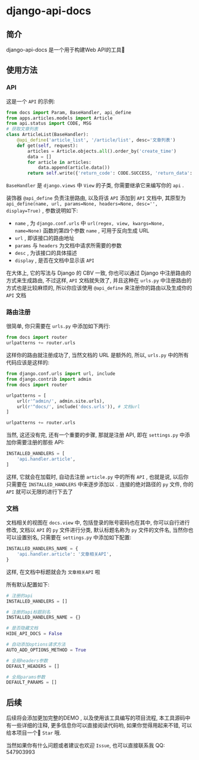 # django-api-docs

## 简介

django-api-docs 是一个用于构建Web API的工具:palm_tree:

## 使用方法

### API

这是一个 `API` 的示例:

```python
from docs import Param, BaseHandler, api_define
from apps.articles.models import Article
from api.status import CODE, MSG
# 获取文章列表
class ArticleList(BaseHandler):
    @api_define('article_list', '/article/list', desc='文章列表')
    def get(self, request):
        articles = Article.objects.all().order_by('create_time')
        data = []
        for article in articles:
            data.append(article.data())
        return self.write({'return_code': CODE.SUCCESS, 'return_data': data})
```

`BaseHandler` 是 `django.views` 中 `View` 的子类, 你需要继承它来编写你的 `api` .

装饰器 `@api_define` 负责注册路由, 以及将该 `API` 添加到 `API` 文档中, 其原型为 `api_define(name, url, params=None, headers=None, desc='', display=True)` , 参数说明如下:

-  `name` , 为 `django.conf.urls` 中 `url(regex, view, kwargs=None, name=None)` 函数的第四个参数 `name` , 可用于反向生成 URL  
-  `url`  , 即该接口的路由地址
- `params` 与 `headers` 为文档中请求所需要的参数
- `desc` , 为该接口的具体描述
- `display` , 是否在文档中显示该 `API`

在大体上, 它的写法与 Django 的 CBV 一致, 你也可以通过 Django 中注册路由的方式来生成路由, 不过这样, `API` 文档就失效了, 并且这种在 `urls.py` 中注册路由的方式也是比较麻烦的, 所以你应该使用 `@api_define` 来注册你的路由以及生成你的 `API` 文档

### 路由注册

很简单, 你只需要在 `urls.py` 中添加如下两行: 

```python
from docs import router
urlpatterns += router.urls
```

这样你的路由就注册成功了, 当然文档的 URL 是额外的, 所以, `urls.py` 中的所有代码应该是这样的: 

```python
from django.conf.urls import url, include
from django.contrib import admin
from docs import router

urlpatterns = [
    url(r'^admin/', admin.site.urls),
    url(r'^docs/', include('docs.urls')), # 文档url
]

urlpatterns += router.urls
```

当然, 这还没有完, 还有一个重要的步骤, 那就是注册 API, 即在 `settings.py` 中添加你需要注册的那些 API:

```python
INSTALLED_HANDLERS = [
    'api.handler.article',
]
```

这样, 它就会在加载时, 自动去注册 `article.py` 中的所有 `API` , 也就是说, 以后你只需要在 `INSTALLED_HANDLERS` 中来逐步添加以 `.` 连接的绝对路径的 `py` 文件, 你的 `API` 就可以无限的进行下去了

### 文档

文档相关的视图在 `docs.view` 中, 包括登录的账号密码也在其中, 你可以自行进行修改, 文档以 `API` 的 `py` 文件进行分类, 默认标题名称为 `py` 文件的文件名, 当然你也可以设置别名, 只需要在 `settings.py` 中添加如下配置: 

```python
INSTALLED_HANDLERS_NAME = {
    'api.handler.article': '文章相关API',
}
```

这样, 在文档中标题就会为 `文章相关API` 啦

所有默认配置如下: 

```python
# 注册的api
INSTALLED_HANDLERS = []

# 注册的api标题别名
INSTALLED_HANDLERS_NAME = {}

# 是否隐藏文档
HIDE_API_DOCS = False

# 自动添加options请求方法
AUTO_ADD_OPTIONS_METHOD = True

# 全局headers参数
DEFAULT_HEADERS = []

# 全局params参数
DEFAULT_PARAMS = []
```

## 后续

后续将会添加更加完整的DEMO , 以及使用该工具编写的项目流程, 本工具源码中有一些详细的注释, 更多信息你可以直接阅读代码哟, 如果你觉得用起来不错, 可以给本项目一个:tada: `Star` 哦.

当然如果你有什么问题或者建议也欢迎 `Issue`, 也可以直接联系我 QQ: 547903993 



